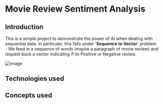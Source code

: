 # Movie Review Sentiment Analysis

## Introduction
This is a simple project to demonstrate the power of AI when dealing with sequential data. In particular, this falls under '**Sequence to Vector**' problem - We feed in a sequence of words (maybe a paragraph of movie review) and request back a vector indicating if its Positive or Negative review.

![image](https://user-images.githubusercontent.com/93938450/166918777-25126403-79f4-4b15-92a8-93641bd2a236.png)


## Technologies used

## Concepts used


